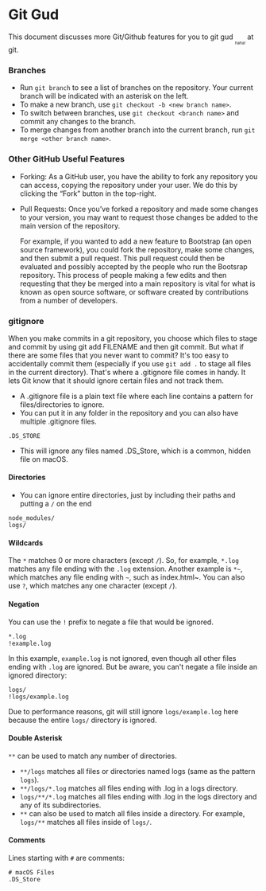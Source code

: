 # Git Gud
This document discusses more Git/Github features for you to git gud <sub><sub><sub>haha!</sub></sub></sub> at git.

### Branches
- Run `git branch` to see a list of branches on the repository. Your current branch will be indicated with an asterisk on the left.
- To make a new branch, use `git checkout -b <new branch name>`.
- To switch between branches, use `git checkout <branch name>` and commit any changes to the branch.
- To merge changes from another branch into the current branch, run `git merge <other branch name>`.

### Other GitHub Useful Features
- Forking: As a GitHub user, you have the ability to fork any repository you can access, 
copying the repository under your user. 
We do this by clicking the “Fork” button in the top-right.
- Pull Requests: Once you’ve forked a repository and made some changes to your version, 
you may want to request those changes be added to the main version of the repository.

  For example, if you wanted to add a new feature to Bootstrap (an open source framework), you could fork the repository, 
make some changes, and then submit a pull request. This pull request could then be evaluated and 
possibly accepted by the people who run the Bootsrap repository. This process of people making a 
few edits and then requesting that they be merged into a main repository is vital for what is known as 
open source software, or software created by contributions from a number of developers.

### gitignore
When you make commits in a git repository, you choose which files to stage and commit by using git add FILENAME and then git commit. But what if there are some files that you never want to commit? It's too easy to accidentally commit them (especially if you use `git add .` to stage all files in the current directory). That's where a .gitignore file comes in handy. It lets Git know that it should ignore certain files and not track them.

- A .gitignore file is a plain text file where each line contains a pattern for files/directories to ignore. 
- You can put it in any folder in the repository and you can also have multiple .gitignore files. 
```
.DS_STORE
```
- This will ignore any files named .DS_Store, which is a common, hidden file on macOS.

#### Directories
- You can ignore entire directories, just by including their paths and putting a `/` on the end
```
node_modules/
logs/
```

#### Wildcards
The `*` matches 0 or more characters (except `/`). So, for example, `*.log` matches any file ending with the `.log` extension.
Another example is `*~`, which matches any file ending with `~`, such as index.html~.
You can also use `?`, which matches any one character (except `/`).

#### Negation
You can use the `!` prefix to negate a file that would be ignored.
```
*.log
!example.log
```
In this example, `example.log` is not ignored, even though all other files ending with `.log` are ignored.
But be aware, you can't negate a file inside an ignored directory:
```
logs/
!logs/example.log
```
Due to performance reasons, git will still ignore `logs/example.log` here because the entire `logs/` directory is ignored.

#### Double Asterisk
`**` can be used to match any number of directories.

- `**/logs` matches all files or directories named logs (same as the pattern `logs`).
- `**/logs/*.log` matches all files ending with .log in a logs directory.
- `logs/**/*.log` matches all files ending with .log in the logs directory and any of its subdirectories.
- `**` can also be used to match all files inside a directory. For example, `logs/**` matches all files inside of `logs/`.

#### Comments
Lines starting with `#` are comments:
```
# macOS Files
.DS_Store
```
